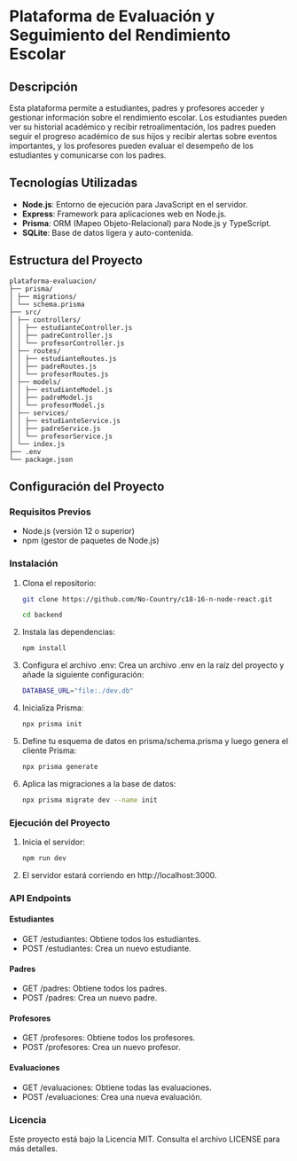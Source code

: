 # Plataforma de Evaluación y Seguimiento del Rendimiento Escolar

## Descripción

Esta plataforma permite a estudiantes, padres y profesores acceder y gestionar información sobre el rendimiento escolar. Los estudiantes pueden ver su historial académico y recibir retroalimentación, los padres pueden seguir el progreso académico de sus hijos y recibir alertas sobre eventos importantes, y los profesores pueden evaluar el desempeño de los estudiantes y comunicarse con los padres.

## Tecnologías Utilizadas

- **Node.js**: Entorno de ejecución para JavaScript en el servidor.
- **Express**: Framework para aplicaciones web en Node.js.
- **Prisma**: ORM (Mapeo Objeto-Relacional) para Node.js y TypeScript.
- **SQLite**: Base de datos ligera y auto-contenida.

## Estructura del Proyecto
```
plataforma-evaluacion/
├── prisma/
│ ├── migrations/
│ └── schema.prisma
├── src/
│ ├── controllers/
│ │ ├── estudianteController.js
│ │ ├── padreController.js
│ │ └── profesorController.js
│ ├── routes/
│ │ ├── estudianteRoutes.js
│ │ ├── padreRoutes.js
│ │ └── profesorRoutes.js
│ ├── models/
│ │ ├── estudianteModel.js
│ │ ├── padreModel.js
│ │ └── profesorModel.js
│ ├── services/
│ │ ├── estudianteService.js
│ │ ├── padreService.js
│ │ └── profesorService.js
│ └── index.js
├── .env
└── package.json
```
## Configuración del Proyecto

### Requisitos Previos

- Node.js (versión 12 o superior)
- npm (gestor de paquetes de Node.js)

### Instalación

1. Clona el repositorio:
   ```bash
   git clone https://github.com/No-Country/c18-16-n-node-react.git
   ```
   ```bash
   cd backend
   ```
2. Instala las dependencias:
   ```bash
   npm install
   ```
3. Configura el archivo .env:
   Crea un archivo .env en la raíz del proyecto y añade la siguiente configuración:
   ```bash
   DATABASE_URL="file:./dev.db"
   ```
4. Inicializa Prisma:
   ```bash
   npx prisma init
   ```
5. Define tu esquema de datos en prisma/schema.prisma y luego genera el cliente Prisma:
   ```bash
   npx prisma generate
   ```
6. Aplica las migraciones a la base de datos:
   ```bash
   npx prisma migrate dev --name init
   ```

### Ejecución del Proyecto

1. Inicia el servidor:
    ```bash
    npm run dev
    ```
2. El servidor estará corriendo en http://localhost:3000.

### API Endpoints

#### Estudiantes
* GET /estudiantes: Obtiene todos los estudiantes.
* POST /estudiantes: Crea un nuevo estudiante.
#### Padres
* GET /padres: Obtiene todos los padres.
* POST /padres: Crea un nuevo padre.
#### Profesores
* GET /profesores: Obtiene todos los profesores.
* POST /profesores: Crea un nuevo profesor.
#### Evaluaciones
* GET /evaluaciones: Obtiene todas las evaluaciones.
* POST /evaluaciones: Crea una nueva evaluación.

### Licencia

Este proyecto está bajo la Licencia MIT. Consulta el archivo LICENSE para más detalles.